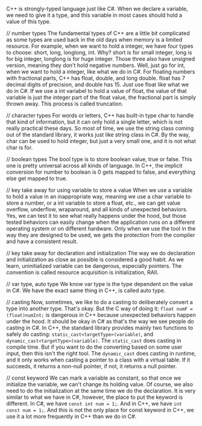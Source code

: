 C++ is strongly-typed language just like C#. When we declare a variable, we need to give it a type, and this variable in most cases should hold a value of this type.

// number types
The fundamental types of C++ are a little bit complicated as some types are used back in the old days when memory is a limited resource. For example, when we want to hold a integer, we have four types to choose: short, long, longlong, int. Why? short is for small integer, long is for big integer, longlong is for huge integer. Those three also have unsigned version, meaning they don't hold negative numbers. Well, just go for int, when we want to hold a integer, like what we do in C#. 
For floating numbers with fractional parts, C++ has float, double, and long double. float has 7 decimal digits of precision, and double has 15. Just use float like what we do in C#.
If we use a int variabel to hold a value of float, the value of that variable is just the integer part of the float value, the fractional part is simply thrown away. This process is called truncation.

// character types
For words or letters, C++ has built-in type char to handle that kind of information, but it can only hold a single letter, which is not really practical these days. So most of time, we use the string class coming out of the standard library, it works just like string class in C#. By the way, char can be used to hold integer, but just a very small one, and it is not what char is for.

// boolean types
The bool type is to store boolean value, true or false. This one is pretty universal across all kinds of language.
In C++, the implicit conversion for number to boolean is 0 gets mapped to false, and everything else get mapped to true.

// key take away for using variable to store a value
When we use a variable to hold a value in an inappropriate way, meaning we use a char variable to store a number, or a int variable to store a float, etc., we can get value overflow, underflow, wraparound, and all kinds of unexpected behaviors. Yes, we can test it to see what really happens under the hood, but those tested behaviors can easily change when the application runs on a different operating system or on different hardware. Only when we use the tool in the way they are designed to be used, we gets the protection from the complier and have a consistent result.

// key take away for declaration and initialization
The way we do declaration and initialization as close as possible is considered a good habit. As we learn, uninitialized variable can be dangerous, especially pointers. The convention is called resource acquisition is initialization, RAII.

// var type, auto type
We know var type is the type dependent on the value in C#. We have the exact same thing in C++, is called auto type.

// casting
Now, sometimes, we like to do a casting to deliberately convert a type into another type. That's okay. But the C way of doing it: `float numF = (float)numInt;` is dangerous in C++ because unexpected behaviors happen under the hood. It should be okay in C# as that's the way we see people do casting in C#. In C++, the standard library provides mainly two functions to safely do casting: `static_cast<targetType>(variable)`, and `dynamic_cast<targetType>(variable)`. The `static_cast` does casting in compile time. But if you want to do the converting based on some user input, then this isn't the right tool. The `dynamic_cast` does casting in runtime, and it only works when casting a pointer to a class with a virtual table. If it succeeds, it returns a non-null pointer, if not, it returns a null pointer.

// const keyword
We can mark a variable as constant, so that once we initialize the variable, we can't change its holding value. Of course, we also need to do the initialization at the same time we do the declaration. It is very similar to what we have in C#, however, the place to put the keyword is different. In C#, we have `const int num = 1;`. And in C++, we have `int const num = 1;`. And this is not the only place for const keyword in C++, we use it a lot more frequently in C++ than we do in C#.
